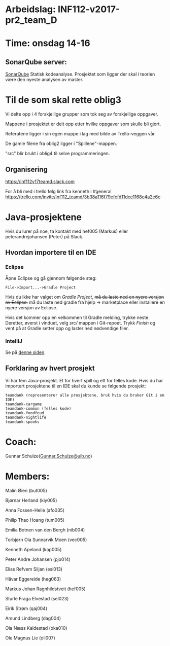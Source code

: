 # Arbeidslag: INF112-v2017-pr2_team_D
# Time: onsdag 14-16

## SonarQube server:
[SonarQube](http://158.39.74.42:9000/) Statisk kodeanalyse.
Prosjektet som ligger der skal i teorien være den nyeste analysen av master.

# Til de som skal rette oblig3
Vi delte opp i 4 forskjellige grupper som tok seg av forskjellige oppgaver.

Mappene i prosjektet er delt opp etter hvilke oppgaver som skulle bli gjort.

Referatene ligger i sin egen mappe i lag med bilde av Trello-veggen vår.

De gamle filene fra oblig2 ligger i "Spillene"-mappen.

"src" blir brukt i oblig4 til selve programmeringen.



## Organisering
<https://inf112v17teamd.slack.com>

For å bli med i trello følg link fra kenneth i #general
<https://trello.com/invite/inf112_teamd/3b38a116f79efcfd11dce1168e4a2e6c>

# Java-prosjektene
Hvis du lurer på noe, ta kontakt med hef005 (Markus) eller peterandrejohansen
(Peter) på Slack.

## Hvordan importere til en IDE
### Eclipse
Åpne Eclipse og gå gjennom følgende steg:

    File->Import...->Gradle Project

Hvis du ikke har valget om *Gradle Project*, <strike>må du laste ned en nyere versjon
av Eclipse.</strike> må du laste ned gradle fra hjelp -> marketplace eller installere en nyere versjon av Eclipse.

Hvis det kommer opp en velkommen til Gradle melding, trykke neste. Deretter,
øverst i vinduet, velg *src/* mappen i Git-repoet. Trykk *Finish* og vent på at
Gradle setter opp og laster ned nødvendige filer.

### IntelliJ
Se på [denne siden](https://www.jetbrains.com/help/idea/2016.3/gradle.html).

## Forklaring av hvert prosjekt
Vi har fem Java-prosjekt. Et for hvert spill og ett for felles kode. Hvis du har
importert prosjektene til en IDE skal du kunde se følgende prosjekt:

    teamdank (representerer alle prosjektene, bruk hvis du bruker Git i en IDE)
    teamdank-cargame
    teamdank-common (felles kode)
    teamdank-foodfeud
    teamdank-nightlife
    teamdank-spooks


# Coach:
 Gunnar Schulze(Gunnar.Schulze@uib.no)
# Members:
Malin Øien (but005)

Bjørnar Herland (kiy005)

Anna Fossen-Helle (afo035)

Philip Thao Hoang (tum005)

Emilia Botnen van den Bergh (nib004)

Torbjørn Ola Sunnarvik Moen (vec005)

Kenneth Apeland (kap005)

Peter Andre Johansen (pjo014)

Elias Refvem Siljan (esi013)

Håvar Eggereide (heg063)

Markus Johan Ragnhildstveit (hef005)

Sturle Fraga Elvestad (sel023)

Eirik Strøm (qaj004)

Amund Lindberg (dag004)

Ola Næss Kaldestad (oka010)

Ole Magnus Lie (oli007)
